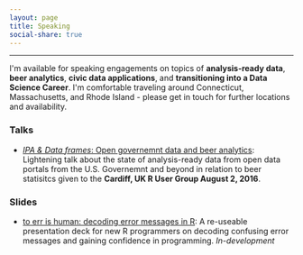 ```yaml
---
layout: page
title: Speaking
social-share: true
---
```


---------------

I'm available for speaking engagements on topics of **analysis-ready data**, **beer analytics**, **civic data applications**, and **transitioning into a Data Science Career**. I'm comfortable traveling around Connecticut, Massachusetts, and Rhode Island - please get in touch for further locations and availability. 

### Talks

* [*IPA & Data frames*: Open governemnt data and beer analytics](http://rpubs.com/jasdumas/caRdiff-uk-open-gov-beer): Lightening talk about the state of analysis-ready data from open data portals from the U.S. Governemnt and beyond in relation to beer statisitcs given to the **Cardiff, UK R User Group  August 2, 2016**.

### Slides

* [to err is human: decoding error messages in R](http://rpubs.com/jasdumas/to-err): A re-useable presentation deck for new R programmers on decoding confusing error messages and gaining confidence in programming. *In-development*

